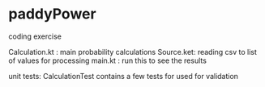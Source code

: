 # paddyPower
coding exercise

Calculation.kt : main probability calculations
Source.ket: reading csv to list of values for processing
main.kt : run this to see the results

unit tests: CalculationTest contains a few tests for used for validation
